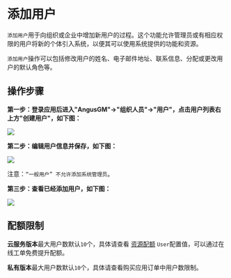 添加用户
===

`添加用户`用于向组织或企业中增加新用户的过程。这个功能允许管理员或有相应权限的用户将新的个体引入系统，以便其可以使用系统提供的功能和资源。
 
`添加用户`操作可以包括修改用户的姓名、电子邮件地址、联系信息、分配或更改用户的默认角色等。
 
## 操作步骤

**第一步：登录应用后进入"AngusGM"->"组织人员"->"用户"，点击用户列表右上方"创建用户"，如下图：**

![](https://bj-c1-prod-files.xcan.cloud/storage/pubapi/v1/file/user02.png?fid=207887511026925660)

**第二步：编辑用户信息并保存，如下图：**

![](https://bj-c1-prod-files.xcan.cloud/storage/pubapi/v1/file/user03.png?fid=207887511026925662)

注意：`“一般用户” 不允许添加系统管理员`。

**第三步：查看已经添加用户，如下图：**

![](https://bj-c1-prod-files.xcan.cloud/storage/pubapi/v1/file/user04.png?fid=207887511026925664)

## 配额限制

**云服务版本**最大用户数默认`10`个，具体请查看 [资源配额](https://www.xcan.cloud/help/doc/205515877330714629?c=209786779924957143) `User`配置值，可以通过在线工单免费提升配额。

**私有版本**最大用户数默认`10`个，具体请查看购买应用订单中用户数限制。
